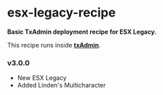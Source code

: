 # esx-legacy-recipe

**Basic TxAdmin deployment recipe for ESX Legacy.**

This recipe runs inside [**txAdmin**](https://github.com/tabarra/txAdmin).  


### v3.0.0
- New ESX Legacy
- Added Linden's Multicharacter
